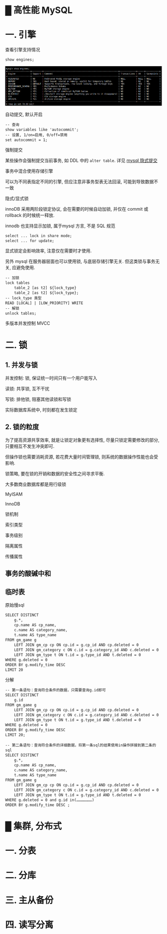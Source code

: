 # █ 高性能 MySQL

# 一. 引擎

查看引擎支持情况

```mysql
show engines;
```

![image-20200730171918370](高性能MySQL.assets/image-20200730171918370.png)

自动提交, 默认开启

```mysql
-- 查询
show variables like 'autocommit';
-- 设置, 1/on=启用, 0/off=禁用
set autocommit = 1;
```

强制提交

某些操作会强制提交当前事务, 如 DDL 中的 `alter table`. 详见 [mysql 隐式提交](https://dev.mysql.com/doc/refman/8.0/en/implicit-commit.html)

事务中混合使用存储引擎

可以为不同表指定不同的引擎, 但应注意非事务型表无法回滚, 可能到导致数据不一致

隐式/显式锁

innoDB 采用两阶段锁定协议, 会在需要的时候自动加锁, 并仅在 commit 或 rollback 的时候统一释放. 

innodb 也支持显示加锁, 属于mysql 方言, 不是 SQL 规范

```mysql
select ... lock in share mode;
select ... for update;
```

显式锁定会影响效率, 注意仅在需要时才使用. 

另外 mysql 在服务器层面也可以使用锁, 与底层存储引擎无关. 但这类锁与事务无关, 应避免使用. 

```mysql
-- 加锁
lock tables 
	table_2 [as t2] ${lock_type} 
	table_2 [as t2] ${lock_type};
-- lock_type 类型
READ [LOCAL] | [LOW_PRIORITY] WRITE
-- 解锁
unlock tables;
```

多版本并发控制 MVCC



# 二. 锁

## 1. 并发与锁

并发控制: 锁, 保证统一时间只有一个用户能写入

读锁: 共享锁, 互不干扰

写锁: 排他锁, 阻塞其他读锁和写锁

实际数据库系统中, 时刻都在发生锁定

## 2. 锁的粒度

为了提高资源共享效率, 就是让锁定对象更有选择性, 尽量只锁定需要修改的部分, 只要相互不发生冲突即可.

但操作锁也需要消耗资源, 若花费大量时间管理锁, 则系统的数据操作性能也会受影响. 

锁策略, 要在锁的开销和数据的安全性之间寻求平衡.

大多数商业数据库都是用行级锁



MyISAM

InnoDB

锁机制

索引类型

事务级别

隔离属性

传播属性

## 事务的酸碱中和



## 临时表

原始慢sql

```mysql
SELECT DISTINCT
    g.*,
    cp.name AS cp_name,
    c.name AS category_name,
    t.name AS type_name
FROM gm_game g
    LEFT JOIN gm_cp cp ON cp.id = g.cp_id AND cp.deleted = 0
    LEFT JOIN gm_category c ON c.id = g.category_id AND c.deleted = 0
    LEFT JOIN gm_type t ON t.id = g.type_id AND t.deleted = 0
WHERE g.deleted = 0
ORDER BY g.modify_time DESC
LIMIT 20
```

分解

```mysql
-- 第一条语句：查询符合条件的数据，只需要查询g.id即可
SELECT DISTINCT 
	g.id 
FROM gm_game g 
    LEFT JOIN gm_cp cp ON cp.id = g.cp_id AND cp.deleted = 0 
    LEFT JOIN gm_category c ON c.id = g.category_id AND c.deleted = 0 
    LEFT JOIN gm_type t ON t.id = g.type_id AND t.deleted = 0 
WHERE g.deleted = 0 
ORDER BY g.modify_time DESC 
LIMIT 20;

-- 第二条语句：查询符合条件的详细数据，将第一条sql的结果使用in操作拼接到第二条的sql
SELECT DISTINCT 
    g.*, 
    cp.name AS cp_name,
    c.name AS category_name,
    t.name AS type_name 
FROM gm_game g 
    LEFT JOIN gm_cp cp ON cp.id = g.cp_id AND cp.deleted = 0 
    LEFT JOIN gm_category c ON c.id = g.category_id AND c.deleted = 0 
    LEFT JOIN gm_type t ON t.id = g.type_id AND t.deleted = 0 
WHERE g.deleted = 0 and g.id in(…………………) 
ORDER BY g.modify_time DESC ;
```







# █ 集群, 分布式

# 一. 分表

# 二. 分库

# 三. 主从备份

# 四. 读写分离





